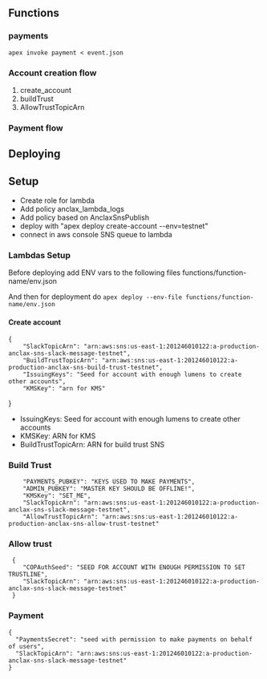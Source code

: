 ## Functions

### payments

```
apex invoke payment < event.json
```

### Account creation flow

1. create_account
2. buildTrust
3. AllowTrustTopicArn


### Payment flow

## Deploying


## Setup

- Create role for lambda
- Add policy anclax_lambda_logs
- Add policy based on AnclaxSnsPublish
- deploy with "apex deploy create-account --env=testnet"
- connect in aws console SNS queue to lambda


### Lambdas Setup

Before deploying add ENV vars to the following files functions/function-name/env.json

And then for deployment do `apex deploy --env-file functions/function-name/env.json`

#### Create account

```
{
    "SlackTopicArn": "arn:aws:sns:us-east-1:201246010122:a-production-anclax-sns-slack-message-testnet",
    "BuildTrustTopicArn": "arn:aws:sns:us-east-1:201246010122:a-production-anclax-sns-build-trust-testnet",
    "IssuingKeys": "Seed for account with enough lumens to create other accounts",
    "KMSKey": "arn for KMS"
```
}

- IssuingKeys: Seed for account with enough lumens to create other accounts
- KMSKey: ARN for KMS
- BuildTrustTopicArn: ARN for build trust SNS

### Build Trust

```
    "PAYMENTS_PUBKEY": "KEYS USED TO MAKE PAYMENTS",
    "ADMIN_PUBKEY": "MASTER KEY SHOULD BE OFFLINE!",
    "KMSKey": "SET_ME",
    "SlackTopicArn": "arn:aws:sns:us-east-1:201246010122:a-production-anclax-sns-slack-message-testnet",
    "AllowTrustTopicArn": "arn:aws:sns:us-east-1:201246010122:a-production-anclax-sns-allow-trust-testnet"

```

### Allow trust

```
 {
    "COPAuthSeed": "SEED FOR ACCOUNT WITH ENOUGH PERMISSION TO SET TRUSTLINE",
    "SlackTopicArn": "arn:aws:sns:us-east-1:201246010122:a-production-anclax-sns-slack-message-testnet"
 }
```

### Payment

```
{
  "PaymentsSecret": "seed with permission to make payments on behalf of users",
  "SlackTopicArn": "arn:aws:sns:us-east-1:201246010122:a-production-anclax-sns-slack-message-testnet"
}
```